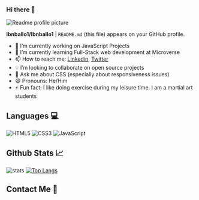### Hi there 👋

![Readme profile picture](https://miro.medium.com/max/1400/0*seusRQCGcbB7aZ60)

**Ibnballo1/Ibnballo1** | `README.md` (this file) appears on your GitHub profile.


- 🔭 I’m currently working on JavaScript Projects
- 🌱 I’m currently learning Full-Stack web development at Microverse
- 📫 How to reach me: [Linkedin](https://www.linkedin.com/in/abdullateef-bello-1b8006228/), [Twitter](https://twitter.com/webprotekh)
- 💡 I’m looking to collaborate on open source projects
- 💬 Ask me about CSS (especially about responsiveness issues)
- 😄 Pronouns: He/Him
- ⚡ Fun fact: I like doing exercise during my leisure time. I am a martial art students

## Languages 💻
![HTML5](https://img.icons8.com/color/2x/html-5.png) ![CSS3](https://img.icons8.com/color/2x/css3.png) ![JavaScript](https://img.icons8.com/fluency/2x/javascript.png)

## Github Stats 📈
![stats](https://github-readme-stats.vercel.app/api?username=ibnballo1&show_icons=true&theme=radical) [![Top Langs](https://github-readme-stats.vercel.app/api/top-langs/?username=ibnballo1)](https://github.com/ibnballo1/github-readme-stats)

## Contact Me 💬
